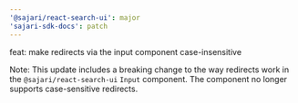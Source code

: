 ```yaml
---
'@sajari/react-search-ui': major
'sajari-sdk-docs': patch
---
```


feat: make redirects via the input component case-insensitive

Note: This update includes a breaking change to the way redirects work in the `@sajari/react-search-ui` `Input` component. The component no longer supports case-sensitive redirects.
